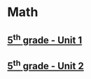 # Math

## [5<sup>th</sup> grade - Unit 1](5th-grade/unit1.md)
## [5<sup>th</sup> grade - Unit 2](5th-grade/unit2.md)
